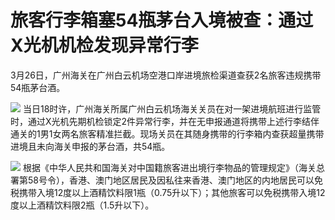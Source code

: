 # 旅客行李箱塞54瓶茅台入境被查：通过X光机机检发现异常行李

3月26日，广州海关在广州白云机场空港口岸进境旅检渠道查获2名旅客违规携带54瓶茅台酒。

![](https://inews.gtimg.com/newsapp_match/0/15035503050/0)
当日18时许，广州海关所属广州白云机场海关关员在对一架进境航班进行监管时，通过X光机先期机检锁定2件异常行李，并在无申报通道将携带上述行李结伴通关的1男1女两名旅客精准拦截。现场关员在其随身携带的行李箱内查获超量携带进境且未向海关申报的茅台酒，共54瓶。

![](https://inews.gtimg.com/newsapp_bt/0/15771362126/1000)
根据《中华人民共和国海关对中国籍旅客进出境行李物品的管理规定》（海关总署第58号令），香港、澳门地区居民及因私往来香港、澳门地区的内地居民可以免税携带入境12度以上酒精饮料限1瓶（0.75升以下）；其他旅客可以免税携带入境12度以上酒精饮料限2瓶（1.5升以下）。

